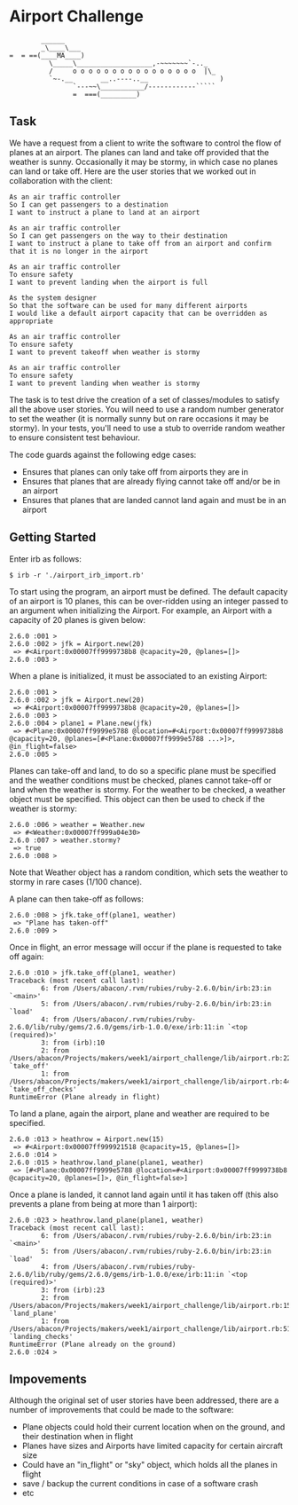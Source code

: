 Airport Challenge
=================

```
        ______
        _\____\___
=  = ==(____MA____)
          \_____\___________________,-~~~~~~~`-.._
          /     o o o o o o o o o o o o o o o o  |\_
          `~-.__       __..----..__                  )
                `---~~\___________/------------`````
                =  ===(_________)

```


Task
-----

We have a request from a client to write the software to control the flow of planes at an airport. The planes can land and take off provided that the weather is sunny. Occasionally it may be stormy, in which case no planes can land or take off.  Here are the user stories that we worked out in collaboration with the client:

```
As an air traffic controller 
So I can get passengers to a destination 
I want to instruct a plane to land at an airport

As an air traffic controller 
So I can get passengers on the way to their destination 
I want to instruct a plane to take off from an airport and confirm that it is no longer in the airport

As an air traffic controller 
To ensure safety 
I want to prevent landing when the airport is full 

As the system designer
So that the software can be used for many different airports
I would like a default airport capacity that can be overridden as appropriate

As an air traffic controller 
To ensure safety 
I want to prevent takeoff when weather is stormy 

As an air traffic controller 
To ensure safety 
I want to prevent landing when weather is stormy 
```

The task is to test drive the creation of a set of classes/modules to satisfy all the above user stories. You will need to use a random number generator to set the weather (it is normally sunny but on rare occasions it may be stormy). In your tests, you'll need to use a stub to override random weather to ensure consistent test behaviour.

The code guards against the following edge cases:

* Ensures that planes can only take off from airports they are in
* Ensures that planes that are already flying cannot take off and/or be in an airport
* Ensures that planes that are landed cannot land again and must be in an airport


Getting Started
----------------

Enter irb as follows:

```
$ irb -r './airport_irb_import.rb' 
```

To start using the program, an airport must be defined. The default capacity of an airport is 10 planes, this can be over-ridden using an integer passed to an argument when initializing the Airport. For example, an Airport with a capacity of 20 planes is given below:

```
2.6.0 :001 >  
2.6.0 :002 > jfk = Airport.new(20)
 => #<Airport:0x00007ff9999738b8 @capacity=20, @planes=[]> 
2.6.0 :003 > 
```

When a plane is initialized, it must be associated to an existing Airport:

```
2.6.0 :001 > 
2.6.0 :002 > jfk = Airport.new(20)
 => #<Airport:0x00007ff9999738b8 @capacity=20, @planes=[]> 
2.6.0 :003 > 
2.6.0 :004 > plane1 = Plane.new(jfk)
 => #<Plane:0x00007ff9999e5788 @location=#<Airport:0x00007ff9999738b8 @capacity=20, @planes=[#<Plane:0x00007ff9999e5788 ...>]>, @in_flight=false> 
2.6.0 :005 > 
```

Planes can take-off and land, to do so a specific plane must be specified and the weather conditions must be checked, planes cannot take-off or land when the weather is stormy. For the weather to be checked, a weather object must be specified. This object can then be used to check if the weather is stormy:

```
2.6.0 :006 > weather = Weather.new
 => #<Weather:0x00007ff999a04e30> 
2.6.0 :007 > weather.stormy?
 => true 
2.6.0 :008 > 
```

Note that Weather object has a random condition, which sets the weather to stormy in rare cases (1/100 chance).

A plane can then take-off as follows:

```
2.6.0 :008 > jfk.take_off(plane1, weather)
 => "Plane has taken-off" 
2.6.0 :009 > 
```

Once in flight, an error message will occur if the plane is requested to take off again:

```
2.6.0 :010 > jfk.take_off(plane1, weather)
Traceback (most recent call last):
        6: from /Users/abacon/.rvm/rubies/ruby-2.6.0/bin/irb:23:in `<main>'
        5: from /Users/abacon/.rvm/rubies/ruby-2.6.0/bin/irb:23:in `load'
        4: from /Users/abacon/.rvm/rubies/ruby-2.6.0/lib/ruby/gems/2.6.0/gems/irb-1.0.0/exe/irb:11:in `<top (required)>'
        3: from (irb):10
        2: from /Users/abacon/Projects/makers/week1/airport_challenge/lib/airport.rb:22:in `take_off'
        1: from /Users/abacon/Projects/makers/week1/airport_challenge/lib/airport.rb:44:in `take_off_checks'
RuntimeError (Plane already in flight)
```

To land a plane, again the airport, plane and weather are required to be specified.

```
2.6.0 :013 > heathrow = Airport.new(15)
 => #<Airport:0x00007ff999921518 @capacity=15, @planes=[]> 
2.6.0 :014 > 
2.6.0 :015 > heathrow.land_plane(plane1, weather)
 => [#<Plane:0x00007ff9999e5788 @location=#<Airport:0x00007ff9999738b8 @capacity=20, @planes=[]>, @in_flight=false>]
```

Once a plane is landed, it cannot land again until it has taken off (this also prevents a plane from being at more than 1 airport):

```
2.6.0 :023 > heathrow.land_plane(plane1, weather)
Traceback (most recent call last):
        6: from /Users/abacon/.rvm/rubies/ruby-2.6.0/bin/irb:23:in `<main>'
        5: from /Users/abacon/.rvm/rubies/ruby-2.6.0/bin/irb:23:in `load'
        4: from /Users/abacon/.rvm/rubies/ruby-2.6.0/lib/ruby/gems/2.6.0/gems/irb-1.0.0/exe/irb:11:in `<top (required)>'
        3: from (irb):23
        2: from /Users/abacon/Projects/makers/week1/airport_challenge/lib/airport.rb:15:in `land_plane'
        1: from /Users/abacon/Projects/makers/week1/airport_challenge/lib/airport.rb:51:in `landing_checks'
RuntimeError (Plane already on the ground)
2.6.0 :024 > 
```

Impovements
-------------

Although the original set of user stories have been addressed, there are a number of improvements that could be made to the software:

* Plane objects could hold their current location when on the ground, and their destination when in flight
* Planes have sizes and Airports have limited capacity for certain aircraft size
* Could have an "in_flight" or "sky" object, which holds all the planes in flight
* save / backup the current conditions in case of a software crash
* etc




